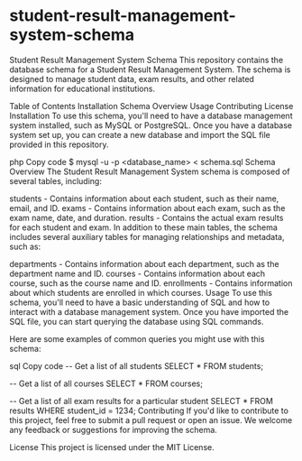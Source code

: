 # student-result-management-system-schema
Student Result Management System Schema
This repository contains the database schema for a Student Result Management System. The schema is designed to manage student data, exam results, and other related information for educational institutions.

Table of Contents
Installation
Schema Overview
Usage
Contributing
License
Installation
To use this schema, you'll need to have a database management system installed, such as MySQL or PostgreSQL. Once you have a database system set up, you can create a new database and import the SQL file provided in this repository.

php
Copy code
$ mysql -u <username> -p <database_name> < schema.sql
Schema Overview
The Student Result Management System schema is composed of several tables, including:

students - Contains information about each student, such as their name, email, and ID.
exams - Contains information about each exam, such as the exam name, date, and duration.
results - Contains the actual exam results for each student and exam.
In addition to these main tables, the schema includes several auxiliary tables for managing relationships and metadata, such as:

departments - Contains information about each department, such as the department name and ID.
courses - Contains information about each course, such as the course name and ID.
enrollments - Contains information about which students are enrolled in which courses.
Usage
To use this schema, you'll need to have a basic understanding of SQL and how to interact with a database management system. Once you have imported the SQL file, you can start querying the database using SQL commands.

Here are some examples of common queries you might use with this schema:

sql
Copy code
-- Get a list of all students
SELECT * FROM students;

-- Get a list of all courses
SELECT * FROM courses;

-- Get a list of all exam results for a particular student
SELECT * FROM results WHERE student_id = 1234;
Contributing
If you'd like to contribute to this project, feel free to submit a pull request or open an issue. We welcome any feedback or suggestions for improving the schema.

License
This project is licensed under the MIT License.
